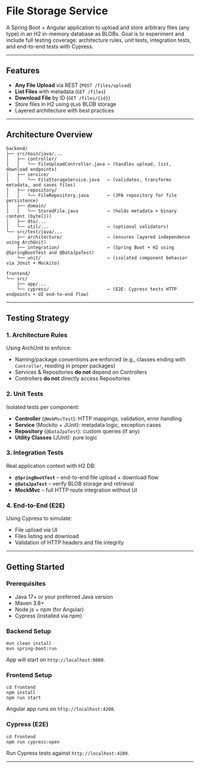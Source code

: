 # File Storage Service

A Spring Boot + Angular application to upload and store arbitrary files (any type) in an H2 in-memory database as BLOBs. Goal is to experiment and include full testing coverage: architecture rules, unit tests, integration tests, and end-to-end tests with Cypress.

---

## Features

- **Any File Upload** via REST (`POST /files/upload`)
- **List Files** with metadata (`GET /files`)
- **Download File** by ID (`GET /files/{id}`)
- Store files in H2 using `@Lob` BLOB storage
- Layered architecture with best practices

---

## Architecture Overview

```
backend/
├── src/main/java/...
│   ├── controller/
│   │   └── FileUploadController.java ← (handles upload, list, download endpoints)
│   ├── service/
│   │   └── FileStorageService.java   ← (validates, transforms metadata, and saves files)
│   ├── repository/
│   │   └── FileRepository.java       ← (JPA repository for file persistence)
│   ├── domain/
│   │   └── StoredFile.java           ← (holds metadata + binary content (byte[]))
│   ├── dto/...
│   └── util/...                      ← (optional validators)
└── src/test/java/...
    ├── architecture/                 ← (ensures layered independence using ArchUnit)
    ├── integration/                  ← (Spring Boot + H2 using @SpringBootTest and @DataJpaTest)
    └── unit/                         ← (isolated component behavior via JUnit + Mockito)

frontend/
└── src/
    ├── app/...
    └── cypress/                      ← (E2E: Cypress tests HTTP endpoints + UI end-to-end flow)
```

---

## Testing Strategy

### 1. Architecture Rules

Using ArchUnit to enforce:

- Naming/package conventions are enforced (e.g., classes ending with `Controller`, residing in proper packages)
- Services & Repositories **do not** depend on Controllers
- Controllers **do not** directly access Repositories

### 2. Unit Tests

Isolated tests per component:

- **Controller** (`@WebMvcTest`): HTTP mappings, validation, error handling
- **Service** (Mockito + JUnit): metadata logic, exception cases
- **Repository** (`@DataJpaTest`): custom queries (if any)
- **Utility Classes** (JUnit): pure logic

### 3. Integration Tests

Real application context with H2 DB:

- **`@SpringBootTest`** – end-to-end file upload + download flow
- **`@DataJpaTest`** – verify BLOB storage and retrieval
- **MockMvc** – full HTTP route integration without UI

### 4. End-to-End (E2E)

Using Cypress to simulate:

- File upload via UI
- Files listing and download
- Validation of HTTP headers and file integrity

---

## Getting Started

### Prerequisites

- Java 17+ or your preferred Java version
- Maven 3.8+
- Node.js + npm (for Angular)
- Cypress (installed via npm)

### Backend Setup
   ```
   mvn clean install
   mvn spring-boot:run
   ```

App will start on `http://localhost:8080`.

### Frontend Setup

```
cd frontend
npm install
npm run start
```

Angular app runs on `http://localhost:4200`.

### Cypress (E2E)

```
cd frontend
npm run cypress:open
```

Run Cypress tests against `http://localhost:4200`.

---